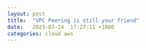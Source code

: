 ```yaml
---
layout: post
title:  "VPC Peering is still your friend"
date:   2023-07-24  17:27:11 +1000
categories: cloud aws
---
```


